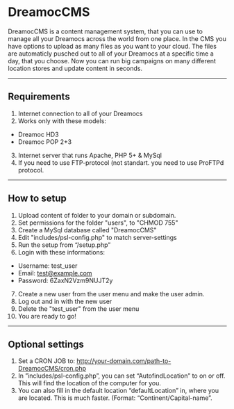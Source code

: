 # DreamocCMS

DreamocCMS is a content management system, that you can use to manage all your Dreamocs across the world from one place. In the CMS you have options to upload as many files as you want to your cloud. The files are automaticly pusched out to all of your Dreamocs at a specific time a day, that you choose. Now you can run big campaigns on many different location stores and update content in seconds.

---

## Requirements

1. Internet connection to all of your Dreamocs
2. Works only with these models:
+ Dreamoc HD3
+ Dreamoc POP 2+3
3. Internet server that runs Apache, PHP 5+ & MySql
4. If you need to use FTP-protocol (not standart. you need to use ProFTPd protocol.

---

## How to setup
1. Upload content of folder to your domain or subdomain.
2. Set permissions for the folder "users", to "CHMOD 755"
3. Create a MySql database called "DreamocCMS"
4. Edit "includes/psl-config.php" to match server-settings
5. Run the setup from “/setup.php”
6. Login with these informations: 
+ Username: test_user 
+ Email: test@example.com 
+ Password: 6ZaxN2Vzm9NUJT2y
7. Create a new user from the user menu and make the user admin.
8. Log out and in with the new user
9. Delete the "test_user" from the user menu
10. You are ready to go!

---

## Optional settings

1. Set a CRON JOB to: http://your-domain.com/path-to-DreamocCMS/cron.php
2. In ”includes/psl-config.php”, you can set “AutofindLocation” to on or off. This will find the location of the computer for you.
3. You can also fill in the default location “defaultLocation” in, where you are located. This is much faster. (Format: “Continent/Capital-name”.